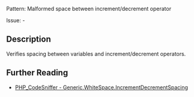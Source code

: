 Pattern: Malformed space between increment/decrement operator

Issue: -

## Description

Verifies spacing between variables and increment/decrement operators.

## Further Reading

* [PHP_CodeSniffer - Generic.WhiteSpace.IncrementDecrementSpacing](https://github.com/PHPCSStandards/PHP_CodeSniffer/blob/master/src/Standards/Generic/Sniffs/WhiteSpace/IncrementDecrementSpacingSniff.php)